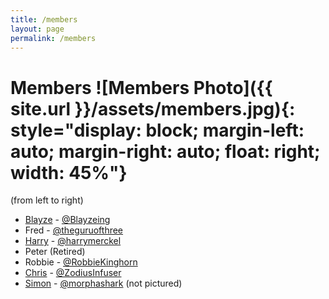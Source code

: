 ```yaml
---
title: /members
layout: page
permalink: /members
---
```


# Members ![Members Photo]({{ site.url }}/assets/members.jpg){: style="display: block; margin-left: auto; margin-right: auto; float: right; width: 45%"}
(from left to right)
- [Blayze](http://blayze.tech/) - [@Blayzeing](https://twitter.com/Blayzeing)
- Fred - [@theguruofthree](https://twitter.com/theguruofthree)
- [Harry](http://keiththerobot.uk/) - [@harrymerckel](https://twitter.com/harrymerckel)
- Peter (Retired)
- Robbie - [@RobbieKinghorn](https://twitter.com/RobbieKinghorn)
- [Chris](http://zodiusinfuser.uk/) - [@ZodiusInfuser](https://twitter.com/ZodiusInfuser)
- [Simon](http://simongt.com/) - [@morphashark](https://twitter.com/morphashark) (not pictured)
